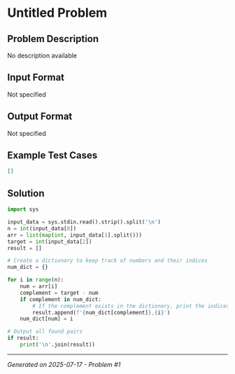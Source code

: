 # Untitled Problem

## Problem Description
No description available

## Input Format
Not specified

## Output Format
Not specified

## Example Test Cases
```json
[]
```

## Solution
```python
import sys

input_data = sys.stdin.read().strip().split('\n')
n = int(input_data[0])
arr = list(map(int, input_data[1].split()))
target = int(input_data[2])
result = []

# Create a dictionary to keep track of numbers and their indices
num_dict = {}

for i in range(n):
    num = arr[i]
    complement = target - num
    if complement in num_dict:
        # If the complement exists in the dictionary, print the indices
        result.append(f'{num_dict[complement]},{i}')
    num_dict[num] = i

# Output all found pairs
if result:
    print('\n'.join(result))
```

---
*Generated on 2025-07-17 - Problem #1*